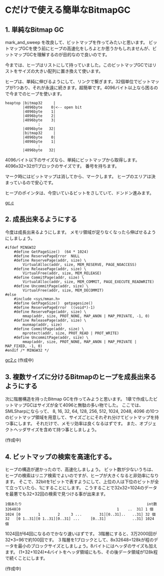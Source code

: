 # Cだけで使える簡単なBitmapGC


## 1. 単純なBitmap GC

mark\_and\_sweep を改良して、ビットマップを作ってみたいと思います。
ビットマップGCを使う前にヒープの高速化をしろよとか思うかもしれませんが、ビットマップGCを理解するのが目的なので良いのです。

今までは、ヒープはリストにして持っていました。このビットマップGCではリストをサイズの大きい配列に置き換えて使います。

ヒープは、単純に伸びるようにして、リンクで繋ぎます。32個単位でビットマップが1つあり、それが永遠に続きます。超簡単です。4096バイト以上なら困るので今までのヒープを使います。

    heaptop |bitmap32     |
            |4096byte    0|<-- open bit
            |4096byte    1|
            |4096byte    2|
            |4096byte    3|
                   :
            |4096byte   32|
            |bitmap32     |
            |4096byte    0|
            |4096byte    1|
                   :
            |4096byte   32|


4096バイト以下のサイズなら、単純にビットマップから取得します。
4096x32+32が1ブロックのサイズです。
番号を持ちます。

マーク時にはビットマップは消してから、マークします。
ヒープのエリアは決まっているので安心です。

ヒープのポインタは、今空いているビットをさしていて、ドンドン進みます。

[gc.c](gc.c)

## 2. 成長出来るようにする

今度は成長出来るようにします。
メモリ領域が足りなくなったら伸ばせるようにしましょう。

    #ifdef MINGW32
        #define GetPageSize()  (64 * 1024)
        #define ReservePageError  NULL
        #define ReservePage(addr, size) \
            VirtualAlloc(addr, size, MEM_RESERVE, PAGE_NOACCESS)
        #define ReleasePage(addr, size) \
            VirtualFree(addr, size, MEM_RELEASE)
        #define CommitPage(addr, size) \
            VirtualAlloc(addr, size, MEM_COMMIT, PAGE_EXECUTE_READWRITE)
        #define UncommitPage(addr, size) \
            VirtualFree(addr, size, MEM_DECOMMIT)
    #else
        #include <sys/mman.h>
        #define GetPageSize()  getpagesize()
        #define ReservePageError  ((void*)-1)
        #define ReservePage(addr, size) \
            mmap(addr, size, PROT_NONE, MAP_ANON | MAP_PRIVATE, -1, 0)
        #define ReleasePage(addr, size) \
            munmap(addr, size)
        #define CommitPage(addr, size) \
            mprotect(addr, size, PROT_READ | PROT_WRITE)
        #define UncommitPage(addr, size) \
            mmap(addr, size, PROT_NONE, MAP_ANON | MAP_PRIVATE | MAP_FIXED, -1, 0)
    #endif /* MINGW32 */

[gc2.c](gc2.c) (作成中)

## 3. 複数サイズに分けるBitmapのヒープを成長出来るようにする

次に階層構造を持ったBitmap GCを作ってみようと思います。
1章で作成したビットマップGCはサイズが全て4096と無駄の多い物でした。
ここでは、SMLSharpにならって、 8, 16, 32, 64, 128, 256, 512, 1024, 2048, 4096 の10つのビットマップ領域を用意して、サイズごとにそれぞれ分けてビットマップを持つ事にします。
それだけで、メモリ効率は良くなるはずです。
また、オブジェクトヘッダサイズを含めて持つ事としましょう。

(作成中)

## 4. ビットマップの検索を高速化する。

ヒープの構造が遅かったので、高速化しましょう。
ビット数が少ないうちは、ヒープの検索はリニア検索でよいのですが、ヒープが大きくなると非効率になります。
そこで、32bitを1ビットで表すようにして、上位の人は下位のビットが全て立っていたら、1にすることにします。
こうすることで32x32=1024のデータを最悪でも32+32回の検索で見つける事が出来ます。

    1個あたり                                                         int数
    32648[0                                            1    ..  31] 1 個
    1024 [0        1        2     3 ...        31][0..31]..   ..31] 32 個
    32   [0 1..31][0 1..31][0..31] ...     [0..31]            ..31] 1024 個

1024回が64回になるのでかなり速いはずです。
3階層にすると、3万2000回が32*3=96で約100回です。
３階層を1ブロックとして、8x32648=128kが程のデータを最小のブロックサイズとしましょう。8バイトにはヘッダのサイズも加えます。
(1+32+1024)*4バイトをヘッダ領域にもち、その後データ領域が128k程で続くことにします。

(作成中)